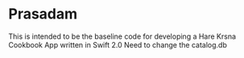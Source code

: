 # Prasadam
This is intended to be the baseline code for developing a Hare Krsna Cookbook App written in Swift 2.0 
Need to change the catalog.db 
